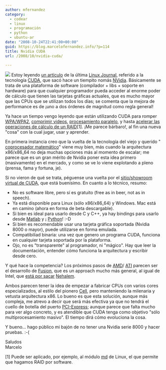 ```yaml
---
author: mfernandez
category:
  - codear
  - linux
  - programación
  - python
  - ubuntu-ar
date: "2008-10-24T22:41:00+00:00"
guid: https://blog.marcelofernandez.info/?p=114
title: Nvidia CUDA
url: /2008/10/nvidia-cuda/

---
```

[![](http://3.bp.blogspot.com/_nDZ247g0qSM/SQSmesw-xtI/AAAAAAAABRE/EhtnyF7zG6U/s320/nvidia_logo.jpg)](http://www.nvidia.com/) Estoy leyendo [un artículo](http://www.linuxjournal.com/article/10184) de la última [Linux Journal](http://www.linuxjournal.com/), referido a la tecnología [CUDA](http://www.nvidia.com/object/cuda_home.html), que sacó hace un tiempito nomás [NVidia](http://www.nvidia.com/). Básicamente se trata de una plataforma de software (compilador + libs + soporte en hardware) para que cualquier programador pueda acceder al enorme poder de cálculo que tienen las tarjetas gráficas actuales, que es mucho mayor que las CPUs que se utilizan todos los días; se comenta que la mejora de performance es de ¡uno a dos órdenes de magnitud como regla general!

Ya hace un tiempo vengo leyendo que están utilizando CUDA para romper [WPA/WPA2](http://foro.hackhispano.com/showthread.php?t=31958), [comprimir videos](http://foro.hackhispano.com/showthread.php?t=31938), [procesamiento paralelo](http://www.osnews.com/story/19872), y hasta [acelerar las operaciones de cálculo de un RAID](http://www.pdsi-scidac.org/publications/papers/IPDPS08_abs.html)\[1\]. ¡Me parece bárbaro!, al fin una nueva "cosa" con la cual jugar, usar y aprender.

En primera instancia creo que la vuelta de la tecnología del viejo y querido " [coprocesador matemático](http://en.wikipedia.org/wiki/Coprocessor#Intel_coprocessors)" viene muy bien, más cuando la arquitectura x86/x86\_64 no deja muchas opciones más al momento de escalar; me parece que es un gran mérito de Nvidia poner esta idea primero (masivamente) en el mercado, y como se ve lo viene explotando a pleno (prensa, fama y fortuna, je).

Si no vieron de qué se trata, péguense una vuelta por el [sitio/showroom virtual de CUDA](http://www.nvidia.com/object/cuda_home.html), que está buenísimo. En cuanto a lo técnico, resumo:  

- No es software libre, pero sí es gratuito (free as in beer, not as in speech).
- Ya está disponible para Linux (sólo x86/x86\_64) y Windows. Mac está en camino (ahora en forma de beta descargable).
- Si bien es ideal para usarlo desde C y C++, ya hay bindings para usarlo desde [Matlab](http://developer.nvidia.com/object/matlab_cuda.html) y ¡ [Python](http://mathema.tician.de/software/pycuda)! :-D
- Si bien es recomendable usar una tarjeta gráfica soportada (Nvidia 8000 o mayor), puede utilizarse en forma emulada.
- Compatibiliad binaria: una vez que genero un programa CUDA, funciona en cualquier tarjeta soportada por la plataforma.
- Ojo, no es "transparente" al programador, ni "mágico". Hay que leer la documentación, entender cómo funciona la arquitectura y escribir desde cero.  

Y qué hace la competencia? Los próximos pasos de [AMD](http://www.amd.com/)/ [ATI](http://www.ati.com/) parecen ser el desarrollo de [Fusion](http://en.wikipedia.org/wiki/AMD_Fusion), que es un approach mucho más general, al igual de Intel, que [está por sacar](http://www.somospc.com/2008/10/22/los-nehalem-para-portatiles-llegarian-a-finales-del-2009) [Nehalem](http://en.wikipedia.org/wiki/Nehalem_%28microarchitecture%29).

Ambos parecen tener la idea de empezar a fabricar CPUs con varios cores especializados, al estilo del pionero [Cell](http://en.wikipedia.org/wiki/Cell_processor), pero manteniendo la milenaria y vetusta arquitectura x86. Lo bueno es que esta solución, aunque más compleja, me atrevo a decir que será más efectiva ya que no tendrá el cuello de botella del puerto [PCI-Express](http://en.wikipedia.org/wiki/Pci-express); aunque parece que falta mucho para ver algo concreto, y es atendible que CUDA tenga como objetivo "sólo multiprocesamiento masivo". El tiempo dirá cómo evoluciona la cosa.

Y bueno... hago público mi bajón de no tener una Nvidia serie 8000 y hacer pruebas. :-(

Saludos  
Marcelo

\[1\] Puede ser aplicado, por ejemplo, al módulo [md](http://linux.die.net/man/4/md) de Linux, el que permite que hagamos RAID por software.
